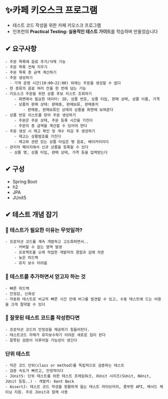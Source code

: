 # ✨카페 키오스크 프로그램

- 테스트 코드 작성을 위한 카페 키오스크 프로그램
- 인프런의 **Practical Testing: 실용적인 테스트 가이드**를 학습하며 만들었습니다

## ✔ 요구사항

    - 주문 목록에 음료 추가/삭제 기능
    - 주문 목록 전체 지우기
    - 주문 목록 총 금액 계산하기
    - 주문 생성하기
      - 가게 운영 시간(10:00~22:00) 외에는 주문을 생성할 수 없다
    - 한 종류의 음료 여러 잔을 한 번에 담는 기능
    - 키오스크 주문을 위한 상품 후보 리스트 조회하기
        - 화면에서 필요한 데이터: ID, 상품 번호, 상품 타입, 판매 상태, 상품 이름, 가격
        - 상품의 판매 상태: 판매중, 판매보류, 판매중지
            - 판매중, 판매보류인 상태의 상품을 화면에 보여준다
    - 상품 번호 리스트를 받아 주문 생성하기
        - 주문은 주문 상태, 주문 등록 시간을 가진다
        - 주문의 총 금액을 계산할 수 있어야 한다
    - 주문 생성 시 재고 확인 및 개수 차감 후 생성하기
        - 재고는 상품범호를 가진다
        - 재고와 관련 있는 상품 타입은 병 음료, 베이커리이다
    - 관리자 페이지에서 신규 상품을 등록할 수 있다
      - 상품 명, 상품 타입, 판매 상태, 가격 등을 입력받는다

## ✔ 구성

- Spring Boot
- h2
- JPA
- JUnit5

## ✔ 테스트 개념 잡기

### 🤔 테스트가 필요한 이유는 무엇일까?

    - 프로덕션 코드를 계속 개발하고 고도화하면서..
        - 커버할 수 없는 영역 발생
        - 프로젝트를 오래 작업한 개발자의 경험과 감에 의존
        - 늦은 피드백
        - 유지 보수 어려움

### 🤔 테스트를 추가하면서 얻고자 하는 것

    - 빠른 피드백
    - 안정감, 신뢰성
    - 자동화 테스트로 비교적 빠른 시간 안에 버그를 발견할 수 있고, 수동 테스트에 드는 비용을 크게 절약할 수 있다

### 🤔 잘못된 테스트 코드를 작성한다면

    - 프로덕션 코드의 안정성을 제공하기 힘들어진다.
    - 테스트코드 자체가 유지보수하기 어려운 새로운 짐이 된다
    - 잘못된 검증이 이루어질 가능성이 생긴다

### 단위 테스트

    - 작은 코드 단위(class or method)를 독립적으로 검증하는 테스트
    - 검증 속도가 빠르고, 안정적이다
    - JUnit5: 단위 테스트를 위한 테스트 프레임워크, XUnit 시리즈(SUnit, NUnit, JUnit 등등..) - 개발자: Kent Beck
    - AssertJ: 테스트 코드 작성을 원활하게 돕는 테스트 라이브러리, 풍부한 API, 메서드 체이닝 지원. 주로 JUnit과 함께 사용
